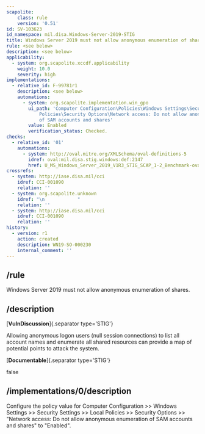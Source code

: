 ```yaml
---
scapolite:
    class: rule
    version: '0.51'
id: SV-103623
id_namespace: mil.disa.Windows-Server-2019-STIG
title: Windows Server 2019 must not allow anonymous enumeration of shares.
rule: <see below>
description: <see below>
applicability:
  - system: org.scapolite.xccdf.applicability
    weight: 10.0
    severity: high
implementations:
  - relative_id: F-99781r1
    description: <see below>
    automations:
      - system: org.scapolite.implementation.win_gpo
        ui_path: 'Computer Configuration\Policies\Windows Settings\Security Settings\Local
            Policies\Security Options\Network access: Do not allow anonymous enumeration
            of SAM accounts and shares'
        value: Enabled
        verification_status: Checked.
checks:
  - relative_id: '01'
    automations:
      - system: http://oval.mitre.org/XMLSchema/oval-definitions-5
        idref: oval:mil.disa.stig.windows:def:2147
        href: U_MS_Windows_Server_2019_V1R3_STIG_SCAP_1-2_Benchmark-oval.xml
crossrefs:
  - system: http://iase.disa.mil/cci
    idref: CCI-001090
    relation: ''
  - system: org.scapolite.unknown
    idref: "\n            "
    relation: ''
  - system: http://iase.disa.mil/cci
    idref: CCI-001090
    relation: ''
history:
  - version: r1
    action: created
    description: WN19-SO-000230
    internal_comment: ''
---
```



## /rule

Windows Server 2019 must not allow anonymous enumeration of shares.

## /description

[**VulnDiscussion**]{.separator type='STIG'}

Allowing anonymous logon users (null session connections) to list all account names and enumerate all shared resources can provide a map of potential points to attack the system.

[**Documentable**]{.separator type='STIG'}

false

## /implementations/0/description

Configure the policy value for Computer Configuration >> Windows Settings >> Security Settings >> Local Policies >> Security Options >> "Network access: Do not allow anonymous enumeration of SAM accounts and shares" to "Enabled".
